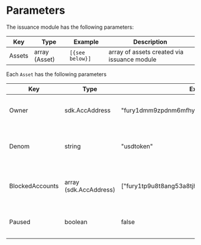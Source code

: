 <!--
order: 5
-->

# Parameters

The issuance module has the following parameters:

| Key        | Type           | Example         | Description                                 |
|------------|----------------|-----------------|---------------------------------------------|
| Assets     | array (Asset)  | `[{see below}]` | array of assets created via issuance module |


Each `Asset` has the following parameters

| Key               | Type                   | Example                                         | Description                                           |
|-------------------|------------------------|-------------------------------------------------|-------------------------------------------------------|
| Owner             | sdk.AccAddress         | "fury1dmm9zpdnm6mfhywzt9sstm4p33y0cnsdr98v52"   | the address that controls the issuance of the asset   |
| Denom             | string                 | "usdtoken"                                      | the denomination or exchange symbol of the asset      |
| BlockedAccounts   | array (sdk.AccAddress) | ["fury1tp9u8t8ang53a8tjh2mhqvvwdngqzjvmd0x07s"] | addresses which are blocked from holding the asset    |
| Paused            | boolean                | false                                           | boolean for if issuance and redemption are paused     |
